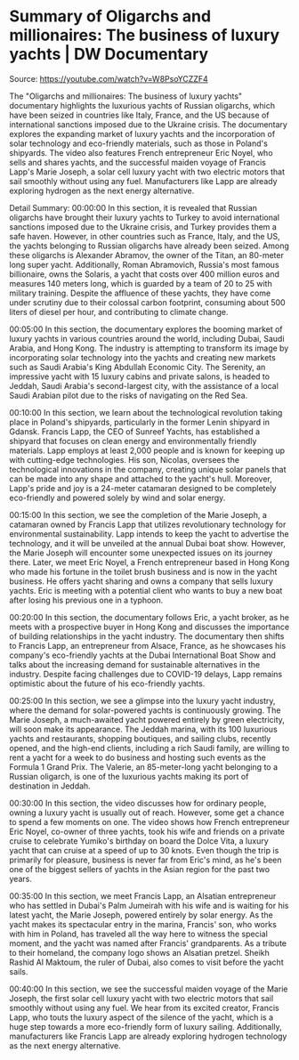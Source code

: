 # Summary of Oligarchs and millionaires: The business of luxury yachts | DW Documentary

Source: https://youtube.com/watch?v=W8PsoYCZZF4

The "Oligarchs and millionaires: The business of luxury yachts" documentary highlights the luxurious yachts of Russian oligarchs, which have been seized in countries like Italy, France, and the US because of international sanctions imposed due to the Ukraine crisis. The documentary explores the expanding market of luxury yachts and the incorporation of solar technology and eco-friendly materials, such as those in Poland's shipyards. The video also features French entrepreneur Eric Noyel, who sells and shares yachts, and the successful maiden voyage of Francis Lapp's Marie Joseph, a solar cell luxury yacht with two electric motors that sail smoothly without using any fuel. Manufacturers like Lapp are already exploring hydrogen as the next energy alternative.

Detail Summary: 
00:00:00
In this section, it is revealed that Russian oligarchs have brought their luxury yachts to Turkey to avoid international sanctions imposed due to the Ukraine crisis, and Turkey provides them a safe haven. However, in other countries such as France, Italy, and the US, the yachts belonging to Russian oligarchs have already been seized. Among these oligarchs is Alexander Abramov, the owner of the Titan, an 80-meter long super yacht. Additionally, Roman Abramovich, Russia's most famous billionaire, owns the Solaris, a yacht that costs over 400 million euros and measures 140 meters long, which is guarded by a team of 20 to 25 with military training. Despite the affluence of these yachts, they have come under scrutiny due to their colossal carbon footprint, consuming about 500 liters of diesel per hour, and contributing to climate change.

00:05:00
In this section, the documentary explores the booming market of luxury yachts in various countries around the world, including Dubai, Saudi Arabia, and Hong Kong. The industry is attempting to transform its image by incorporating solar technology into the yachts and creating new markets such as Saudi Arabia's King Abdullah Economic City. The Serenity, an impressive yacht with 15 luxury cabins and private salons, is headed to Jeddah, Saudi Arabia's second-largest city, with the assistance of a local Saudi Arabian pilot due to the risks of navigating on the Red Sea.

00:10:00
In this section, we learn about the technological revolution taking place in Poland's shipyards, particularly in the former Lenin shipyard in Gdansk. Francis Lapp, the CEO of Sunreef Yachts, has established a shipyard that focuses on clean energy and environmentally friendly materials. Lapp employs at least 2,000 people and is known for keeping up with cutting-edge technologies. His son, Nicolas, oversees the technological innovations in the company, creating unique solar panels that can be made into any shape and attached to the yacht's hull. Moreover, Lapp's pride and joy is a 24-meter catamaran designed to be completely eco-friendly and powered solely by wind and solar energy.

00:15:00
In this section, we see the completion of the Marie Joseph, a catamaran owned by Francis Lapp that utilizes revolutionary technology for environmental sustainability. Lapp intends to keep the yacht to advertise the technology, and it will be unveiled at the annual Dubai boat show. However, the Marie Joseph will encounter some unexpected issues on its journey there. Later, we meet Eric Noyel, a French entrepreneur based in Hong Kong who made his fortune in the toilet brush business and is now in the yacht business. He offers yacht sharing and owns a company that sells luxury yachts. Eric is meeting with a potential client who wants to buy a new boat after losing his previous one in a typhoon.

00:20:00
In this section, the documentary follows Eric, a yacht broker, as he meets with a prospective buyer in Hong Kong and discusses the importance of building relationships in the yacht industry. The documentary then shifts to Francis Lapp, an entrepreneur from Alsace, France, as he showcases his company's eco-friendly yachts at the Dubai International Boat Show and talks about the increasing demand for sustainable alternatives in the industry. Despite facing challenges due to COVID-19 delays, Lapp remains optimistic about the future of his eco-friendly yachts.

00:25:00
In this section, we see a glimpse into the luxury yacht industry, where the demand for solar-powered yachts is continuously growing. The Marie Joseph, a much-awaited yacht powered entirely by green electricity, will soon make its appearance. The Jeddah marina, with its 100 luxurious yachts and restaurants, shopping boutiques, and sailing clubs, recently opened, and the high-end clients, including a rich Saudi family, are willing to rent a yacht for a week to do business and hosting such events as the Formula 1 Grand Prix. The Valerie, an 85-meter-long yacht belonging to a Russian oligarch, is one of the luxurious yachts making its port of destination in Jeddah.

00:30:00
In this section, the video discusses how for ordinary people, owning a luxury yacht is usually out of reach. However, some get a chance to spend a few moments on one. The video shows how French entrepreneur Eric Noyel, co-owner of three yachts, took his wife and friends on a private cruise to celebrate Yumiko's birthday on board the Dolce Vita, a luxury yacht that can cruise at a speed of up to 30 knots. Even though the trip is primarily for pleasure, business is never far from Eric's mind, as he's been one of the biggest sellers of yachts in the Asian region for the past two years.

00:35:00
In this section, we meet Francis Lapp, an Alsatian entrepreneur who has settled in Dubai's Palm Jumeirah with his wife and is waiting for his latest yacht, the Marie Joseph, powered entirely by solar energy. As the yacht makes its spectacular entry in the marina, Francis' son, who works with him in Poland, has traveled all the way here to witness the special moment, and the yacht was named after Francis' grandparents. As a tribute to their homeland, the company logo shows an Alsatian pretzel. Sheikh Rashid Al Maktoum, the ruler of Dubai, also comes to visit before the yacht sails.

00:40:00
In this section, we see the successful maiden voyage of the Marie Joseph, the first solar cell luxury yacht with two electric motors that sail smoothly without using any fuel. We hear from its excited creator, Francis Lapp, who touts the luxury aspect of the silence of the yacht, which is a huge step towards a more eco-friendly form of luxury sailing. Additionally, manufacturers like Francis Lapp are already exploring hydrogen technology as the next energy alternative.

